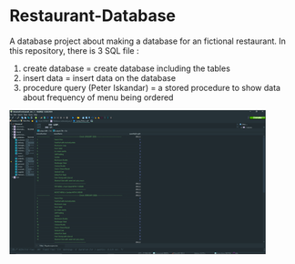# Restaurant-Database

A database project about making a database for an fictional restaurant. In this repository, there is 3 SQL file :
1. create database = create database including the tables 
2. insert data = insert data on the database
3. procedure query (Peter Iskandar) = a stored procedure to show data about frequency of menu being ordered

<img src ="screenshots/result.png" width="450">
